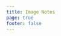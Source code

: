 ```yaml
---
title: Image Notes
page: true
footer: false
---
```


<script setup>
import ImageIndex from './ImageIndex.vue'
</script>

<ImageIndex />
